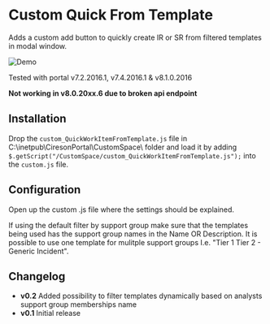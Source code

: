 # Custom Quick From Template

Adds a custom add button to quickly create IR or SR from filtered templates in modal window.

![Demo](https://zenblom.github.io/QuickWorkItemFromTemplate.gif)

Tested with portal v7.2.2016.1, v7.4.2016.1 & v8.1.0.2016

**Not working in v8.0.20xx.6 due to broken api endpoint**

## Installation
Drop the `custom_QuickWorkItemFromTemplate.js` file in C:\inetpub\CiresonPortal\CustomSpace\ folder and load it by adding `$.getScript("/CustomSpace/custom_QuickWorkItemFromTemplate.js");` into the `custom.js` file.

## Configuration
Open up the custom .js file where the settings should be explained.

If using the default filter by support group make sure that the templates being used has the support group names in the Name OR Description. It is possible to use one template for mulitple support groups I.e. "Tier 1 Tier 2 - Generic Incident".

## Changelog
* **v0.2** Added possibility to filter templates dynamically based on analysts support group memberships name
* **v0.1** Initial release
